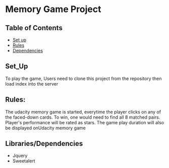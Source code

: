 # Memory Game Project

## Table of Contents

* [Set up](#Set_Up)
* [Rules](#Rules)
* [Dependencies](#Libraries/Dependencies)
## Set_Up
 To play the game, Users need to clone this project from the repository then load index into the server
## Rules:
The udacity memory game is started, everytime the player clicks on any of the faced-down cards. To win,
one would need to find all 8 matched pairs. Player's performance will be rated as stars. The game play duration will also be displayed onUdacity memory game
## Libraries/Dependencies
 - Jquery
 - Sweetalert 
 
